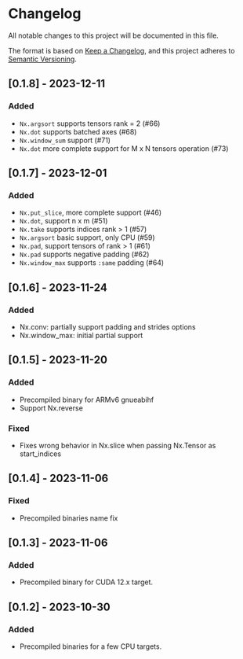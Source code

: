 # Changelog

All notable changes to this project will be documented in this file.

The format is based on [Keep a Changelog](https://keepachangelog.com/en/1.0.0/),
and this project adheres to [Semantic Versioning](https://semver.org/spec/v2.0.0.html).

## [0.1.8] - 2023-12-11

### Added

- `Nx.argsort` supports tensors rank = 2 (#66)
- `Nx.dot` supports batched axes (#68)
- `Nx.window_sum` support (#71)
- `Nx.dot` more complete support for M x N tensors operation (#73)

## [0.1.7] - 2023-12-01

### Added

- `Nx.put_slice`, more complete support (#46)
- `Nx.dot`, support n x m (#51)
- `Nx.take` supports indices rank > 1 (#57)
- `Nx.argsort` basic support, only CPU (#59)
- `Nx.pad`, support tensors of rank > 1 (#61)
- `Nx.pad` supports negative padding (#62)
- `Nx.window_max` supports `:same` padding (#64)

## [0.1.6] - 2023-11-24

### Added

- Nx.conv: partially support padding and strides options
- Nx.window_max: initial partial support

## [0.1.5] - 2023-11-20

### Added

- Precompiled binary for ARMv6 gnueabihf
- Support Nx.reverse

### Fixed

- Fixes wrong behavior in Nx.slice when passing Nx.Tensor as start_indices

## [0.1.4] - 2023-11-06

### Fixed

- Precompiled binaries name fix

## [0.1.3] - 2023-11-06

### Added

- Precompiled binary for CUDA 12.x target.

## [0.1.2] - 2023-10-30

### Added

- Precompiled binaries for a few CPU targets.
